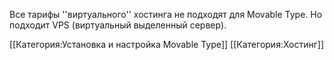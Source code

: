 Все тарифы ''виртуального'' хостинга не подходят для Movable Type. Но подходит VPS (виртуальный выделенный сервер).

[[Категория:Установка и настройка Movable Type]]
[[Категория:Хостинг]]

